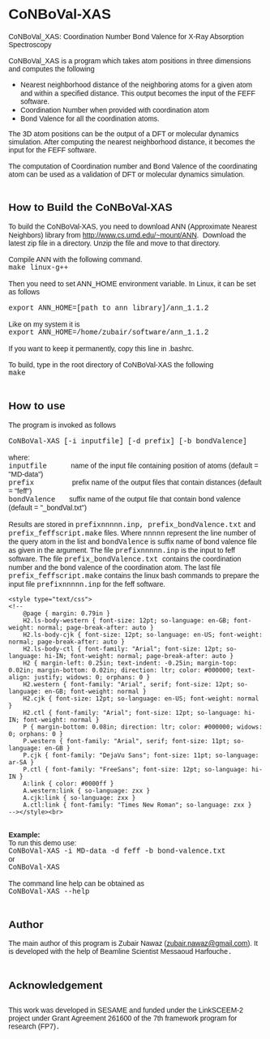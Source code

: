 <!DOCTYPE HTML PUBLIC "-//W3C//DTD HTML 4.01 Transitional//EN">
<html><head>

  
  <meta content="text/html; charset=ISO-8859-1" http-equiv="content-type"></head><body>
<h1 style="font-family: Arial;">CoNBoVal-XAS</h1>

<span style="font-family: Arial;">CoNBoVal_XAS</span>: <span style="font-family: Arial;">Coordination Number Bond Valence for X-Ray
Absorption Spectroscopy<br>
<br>
CoNBoVal_XAS is a program which takes atom positions in three
dimensions and computes the following<br>
</span>
<ul>

  <li><span style="font-family: Arial;">Nearest neighborhood distance
of the neighboring atoms for a given atom and within a specified
distance</span>. <span style="font-family: Arial;">This output becomes
the input of the FEFF software.</span></li>
  <li><span style="font-family: Arial;">Coordination Number when
provided with coordination atom</span></li>
  <li><span style="font-family: Arial;">Bond Valence for all the
coordination atoms.</span></li>
</ul>

<span style="font-family: Arial;">The 3D atom positions can be the
output of a DFT or molecular dynamics simulation. After computing the
nearest neighborhood distance, it becomes the input for the FEFF
software.<br>
<br>
The computation of Coordination number and Bond Valence of the
coordinating atom can be used as a validation of DFT or molecular
dynamics simulation.<br>
<br>
</span>
<h2><span style="font-family: Arial;">How to Build the CoNBoVal-XAS</span></h2>

<span style="font-family: Arial;">To build the CoNBoVal-XAS, you need
to download ANN (Approximate Nearest Neighbors) library from <a href="http://www.cs.umd.edu/%7Emount/ANN">http://www.cs.umd.edu/~mount/ANN</a>.</span>&nbsp;
<span style="font-family: Arial;">Download the latest zip file in a
directory. Unzip the file and move to that directory.<br>
<br>
Compile ANN with the following command.<br>
<span style="font-family: Courier New;">make linux-g++<br>
<br>
</span>Then you need to set ANN_HOME environment variable. In
Linux, it can be set as follows<br>
<br>
<span style="font-family: Courier New;">export ANN_HOME=[path to ann
library]</span></span><code style="border: medium none ; margin: 0px; padding: 0px; font-family: Courier New; font-size: 12px; background-color: transparent; white-space: pre; display: inline; line-height: inherit;"></code><span style="font-family: Arial;"><span style="font-family: Courier New;">/ann_1.1.2</span><br style="font-family: Courier New;">
<br>
Like on my system it is<br>
<span style="font-family: Courier New;">export
ANN_HOME=/home/zubair/software/ann_1.1.2</span><br>
<br>
If you want to keep it permanently, copy this line in .bashrc.<br>
<br>
To build, type in the root directory of CoNBoVal-XAS the following<br>
<span style="font-family: Courier New;">make</span><br>
<br>
</span>
<h2><span style="font-family: Arial;">How to use</span></h2>

<span style="font-family: Arial;">The program is invoked as follows<br>
<br><span style="font-family: Courier New;">
CoNBoVal-XAS [-i inputfile] [-d prefix] [-b bondValence]</span><br>
<br>
where:<br><span style="font-family: Courier New;">
inputfile&nbsp;</span>&nbsp;&nbsp; &nbsp;&nbsp;&nbsp; &nbsp;&nbsp; name
of the input file containing position of atoms (default = "MD-data")<br><span style="font-family: Courier New;">
prefix&nbsp;&nbsp;</span>&nbsp;&nbsp; &nbsp;&nbsp;&nbsp; &nbsp;&nbsp;
&nbsp;&nbsp; &nbsp; prefix name of the output files that contain
distances (default = "feff")<br><span style="font-family: Courier New;">
bondValence</span>&nbsp;&nbsp; &nbsp;&nbsp;&nbsp; suffix name of the output file that contain
bond valence (default = "_bondVal.txt")</span><br>
<br>
<span style="font-family: Arial;">Results are stored in <span style="font-family: Courier New;">prefixnnnnn.inp, prefix_bondValence.txt</span> and <span style="font-family: Courier New;">prefix_feffscript.make</span> files. Where <span style="font-family: Courier New;">nnnnn</span> represent the line number of the query atom in the list and <span style="font-family: Courier New;">bondValence</span> is suffix name of bond valence file as given in the argument. The file <span style="font-family: Courier New;">prefixnnnnn.inp</span> is the input to feff software. The file <span style="font-family: Courier New;">prefix_bondValence.txt </span>contains the coordination number and the bond valence of the coordination atom. The last file <span style="font-family: Courier New;">prefix_feffscript.make</span> contains the linux bash commands to prepare the input file <span style="font-family: Courier New;">prefixnnnnn.inp</span> for the feff software.</span><br style="font-family: Arial;">
<meta http-equiv="CONTENT-TYPE" content="text/html; charset=utf-8"><title></title><meta name="GENERATOR" content="LibreOffice 3.5  (Linux)">
	
	
	<style type="text/css">
	<!--
		@page { margin: 0.79in }
		H2.ls-body-western { font-size: 12pt; so-language: en-GB; font-weight: normal; page-break-after: auto }
		H2.ls-body-cjk { font-size: 12pt; so-language: en-US; font-weight: normal; page-break-after: auto }
		H2.ls-body-ctl { font-family: "Arial"; font-size: 12pt; so-language: hi-IN; font-weight: normal; page-break-after: auto }
		H2 { margin-left: 0.25in; text-indent: -0.25in; margin-top: 0.02in; margin-bottom: 0.02in; direction: ltr; color: #000000; text-align: justify; widows: 0; orphans: 0 }
		H2.western { font-family: "Arial", serif; font-size: 12pt; so-language: en-GB; font-weight: normal }
		H2.cjk { font-size: 12pt; so-language: en-US; font-weight: normal }
		H2.ctl { font-family: "Arial"; font-size: 12pt; so-language: hi-IN; font-weight: normal }
		P { margin-bottom: 0.08in; direction: ltr; color: #000000; widows: 0; orphans: 0 }
		P.western { font-family: "Arial", serif; font-size: 11pt; so-language: en-GB }
		P.cjk { font-family: "DejaVu Sans"; font-size: 11pt; so-language: ar-SA }
		P.ctl { font-family: "FreeSans"; font-size: 12pt; so-language: hi-IN }
		A:link { color: #0000ff }
		A.western:link { so-language: zxx }
		A.cjk:link { so-language: zxx }
		A.ctl:link { font-family: "Times New Roman"; so-language: zxx }
	--></style><br>
<span style="font-family: Arial;">
<br><span style="font-weight: bold;">
Example:&nbsp;</span> &nbsp;&nbsp;&nbsp; &nbsp;&nbsp;&nbsp; &nbsp;&nbsp;&nbsp;
&nbsp;&nbsp; <br>
To run this demo use:<br>
<span style="font-family: Courier New;">CoNBoVal-XAS -i MD-data -d feff -b bond-valence.txt</span><br>
or<br><span style="font-family: Courier New;">
CoNBoVal-XAS<br>
<br>
<span style="font-family: Arial;">The command line help can be obtained as</span><br>
</span></span><span style="font-family: Arial;"><span style="font-family: Courier New;">
CoNBoVal-XAS --help</span></span><br>
<span style="font-family: Arial;"><span style="font-family: Courier New;">
<br>
</span></span>
<h2><span style="font-family: Arial;"><span style="font-family: Courier New;"><span style="font-family: Arial;">Author</span></span></span></h2>
<span style="font-family: Arial;"><span style="font-family: Courier New;"><span style="font-family: Arial;">The main author of this program is Zubair Nawaz (<a href="mailto:zubair.nawaz@gmail.com">zubair.nawaz@gmail.com</a>). It is developed with the help of Beamline Scientist Messaoud Harfouche</span>.<br>
<br>
</span></span>
<h2><span style="font-family: Arial;"><span style="font-family: Courier New;"><span style="font-family: Arial;">Acknowledgement</span></span></span></h2>
<h2><span style="font-family: Arial;"><span style="font-family: Courier New;"></span></span></h2>
<span style="font-family: Arial;"><span style="font-family: Courier New;"><span style="font-family: Arial;"></span><span style="font-family: Arial;">This
work was developed in SESAME and funded under the LinkSCEEM-2 project
under Grant Agreement 261600 of the 7th framework program for
research (FP7)</span>.<br>
</span>
</span>
<h2><span style="font-family: Arial;"></span></h2>

<span style="font-family: Arial;"><br>
</span><br>

<h2><span style="font-family: Arial;"></span></h2>

<br>

<br>

</body></html>